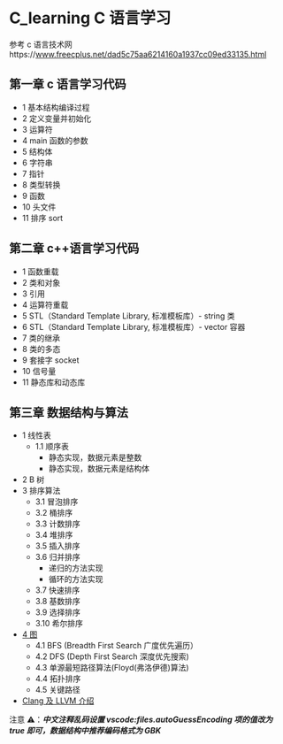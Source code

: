 # C_learning C 语言学习

参考 c 语言技术网https://www.freecplus.net/dad5c75aa6214160a1937cc09ed33135.html

## 第一章 c 语言学习代码

- 1 基本结构编译过程
- 2 定义变量并初始化
- 3 运算符
- 4 main 函数的参数
- 5 结构体
- 6 字符串
- 7 指针
- 8 类型转换
- 9 函数
- 10 头文件
- 11 排序 sort

## 第二章 c++语言学习代码

- 1 函数重载
- 2 类和对象
- 3 引用
- 4 运算符重载
- 5 STL（Standard Template Library, 标准模板库）- string 类
- 6 STL（Standard Template Library, 标准模板库）- vector 容器
- 7 类的继承
- 8 类的多态
- 9 套接字 socket
- 10 信号量
- 11 静态库和动态库

## 第三章 数据结构与算法

- 1 线性表
  - 1.1 顺序表
    - 静态实现，数据元素是整数
    - 静态实现，数据元素是结构体
- 2 B 树
- 3 排序算法
  - 3.1 冒泡排序
  - 3.2 桶排序
  - 3.3 计数排序
  - 3.4 堆排序
  - 3.5 插入排序
  - 3.6 归并排序
    - 递归的方法实现
    - 循环的方法实现
  - 3.7 快速排序
  - 3.8 基数排序
  - 3.9 选择排序
  - 3.10 希尔排序
- [4 图](dataStructure/04_graph/graph.md)
  - 4.1 BFS (Breadth First Search 广度优先遍历）
  - 4.2 DFS (Depth First Search 深度优先搜索)
  - 4.3 单源最短路径算法(Floyd(弗洛伊德)算法)
  - 4.4 拓扑排序
  - 4.5 关键路径
- [Clang 及 LLVM 介绍](Clang.md)

注意 ⚠️：**_中文注释乱码设置 vscode:files.autoGuessEncoding 项的值改为 true 即可，数据结构中推荐编码格式为 GBK_**
